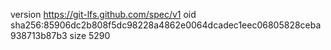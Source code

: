 version https://git-lfs.github.com/spec/v1
oid sha256:85906dc2b808f5dc98228a4862e0064dcadec1eec06805828ceba938713b87b3
size 5290
